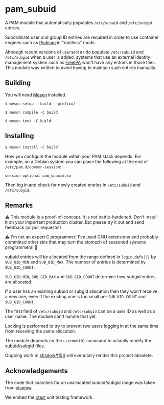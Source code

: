 pam_subuid
==========

A PAM module that automatically populates `/etc/subuid` and `/etc/subgid` entries.

Subordinate user and group ID entries are required in order to use container
engines such as [Podman](https://podman.io/) in "rootless" mode.

Although recent versions of `useradd(8)` do populate `/etc/subuid` and
`/etc/subgid` when a user is added, systems that use an external identity
management system such as [FreeIPA](https://www.freeipa.org/) won't have any
entries in those files. This module was written to avoid having to maintain
such entires manually.

Building
--------

You will need [Meson](https://mesonbuild.com/) installed.

```
$ meson setup . build --prefix=/

$ meson compile -C build

$ meson test -C build 
```

Installing
----------

```
$ meson install -C build
```

How you configure the module within your PAM stack depends. For example, on a
Debian system you can place the following at the end of
`/etc/pam.d/common-session`:

```
session optional pam_subuid.so
```

Then log in and check for newly created entries in `/etc/subuid` and
`/etc/subgid`.

Remarks
-------

⚠️ This module is a proof-of-concept. It is not battle-hardened. Don't install
it on your important production cluster. But please try it out and send
feedback (or pull requests!)

⚠️ I'm not an expert C programmer! I've used GNU extensions and probably
committed other sins that may turn the stomach of seasoned systems programmers!
🙇

subuid entries will be allocated from the range defined in `login.defs(5)` by
`SUB_UID_MIN` and `SUB_UID_MAX`. The number of entries is determined by
`SUB_UID_COUNT`.

`SUB_GID_MIN`, `SUB_GID_MAX` and `SUB_GID_COUNT` determine how subgid entires
are allocated.

If a user has an existing subuid or subgid allocation then they won't receive a
new one, even if the existing one is too small per `SUB_UID_COUNT` and
`SUB_GID_COUNT`.

The first field of `/etc/subuid` and `/etc/subgid` can be a user ID as well as
a user name. The module can't handle that yet.

Locking is performed to try to prevent two users logging in at the same time
from receiving the same allocation.

The module depends on the `usermod(8)` command to actaully modify the
subuid/subgid files.

Ongoing work in [shadow#154](https://github.com/shadow-maint/shadow/issues/154)
will evenutally render this project obsolete.

Acknowledgements
----------------

The code that searches for an unallocated subuid/subgid range was taken from
[shadow](https://github.com/shadow-maint/shadow).

We embed the [ctest](https://github.com/bvdberg/ctest) unit testing framework.
